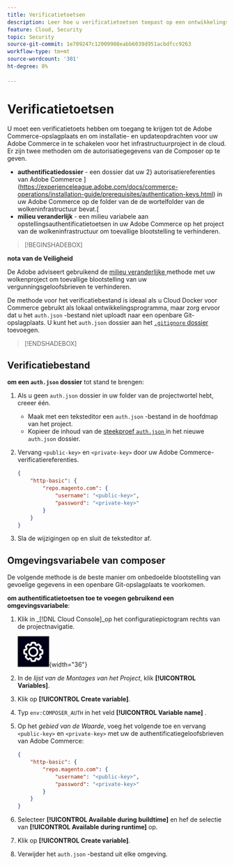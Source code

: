 ```yaml
---
title: Verificatietoetsen
description: Leer hoe u verificatietoetsen toepast op een ontwikkelingsproject in Adobe Commerce op cloudinfrastructuur.
feature: Cloud, Security
topic: Security
source-git-commit: 1e789247c12009908eabb6039d951acbdfcc9263
workflow-type: tm+mt
source-wordcount: '301'
ht-degree: 0%

---
```


# Verificatietoetsen

U moet een verificatietoets hebben om toegang te krijgen tot de Adobe Commerce-opslagplaats en om installatie- en updateopdrachten voor uw Adobe Commerce in te schakelen voor het infrastructuurproject in de cloud. Er zijn twee methoden om de autorisatiegegevens van de Composer op te geven.

- **authentificatiedossier** - een dossier dat uw 2} autorisatiereferenties van Adobe Commerce ](https://experienceleague.adobe.com/docs/commerce-operations/installation-guide/prerequisites/authentication-keys.html) in uw Adobe Commerce op de folder van de de wortelfolder van de wolkeninfrastructuur bevat.[
- **milieu veranderlijk** - een milieu variabele aan opstellingsauthentificatietoetsen in uw Adobe Commerce op het project van de wolkeninfrastructuur om toevallige blootstelling te verhinderen.

>[!BEGINSHADEBOX]

**nota van de Veiligheid**

De Adobe adviseert gebruikend de [ milieu veranderlijke ](#composer-auth-environment-variable) methode met uw wolkenproject om toevallige blootstelling van uw vergunningsgeloofsbrieven te verhinderen.

De methode voor het verificatiebestand is ideaal als u Cloud Docker voor Commerce gebruikt als lokaal ontwikkelingsprogramma, maar zorg ervoor dat u het `auth.json` -bestand niet uploadt naar een openbare Git-opslagplaats. U kunt het `auth.json` dossier aan het [`.gitignore` dossier ](../project/file-structure.md#ignoring-files) toevoegen.

>[!ENDSHADEBOX]

## Verificatiebestand

**om een `auth.json` dossier** tot stand te brengen:

1. Als u geen `auth.json` dossier in uw folder van de projectwortel hebt, creeer één.

   - Maak met een teksteditor een `auth.json` -bestand in de hoofdmap van het project.
   - Kopieer de inhoud van de [ steekproef `auth.json` ](https://github.com/magento/magento2/blob/2.3/auth.json.sample) in het nieuwe `auth.json` dossier.

1. Vervang `<public-key>` en `<private-key>` door uw Adobe Commerce-verificatiereferenties.

   ```json
   {
       "http-basic": {
           "repo.magento.com": {
               "username": "<public-key>",
               "password": "<private-key>"
           }
       }
   }
   ```

1. Sla de wijzigingen op en sluit de teksteditor af.

## Omgevingsvariabele van composer

De volgende methode is de beste manier om onbedoelde blootstelling van gevoelige gegevens in een openbare Git-opslagplaats te voorkomen.

**om authentificatietoetsen toe te voegen gebruikend een omgevingsvariabele**:

1. Klik in _[!DNL Cloud Console]_op het configuratiepictogram rechts van de projectnavigatie.

   ![ vorm project ](../../assets/icon-configure.png){width="36"}

1. In de _lijst van de Montages van het Project_, klik **[!UICONTROL Variables]**.

1. Klik op **[!UICONTROL Create variable]**.

1. Typ `env:COMPOSER_AUTH` in het veld **[!UICONTROL Variable name]** .

1. Op het _gebied van de Waarde_, voeg het volgende toe en vervang `<public-key>` en `<private-key>` met uw de authentificatiegeloofsbrieven van Adobe Commerce:

   ```json
   {
       "http-basic": {
           "repo.magento.com": {
               "username": "<public-key>",
               "password": "<private-key>"
           }
       }
   }
   ```

1. Selecteer **[!UICONTROL Available during buildtime]** en hef de selectie van **[!UICONTROL Available during runtime]** op.

1. Klik op **[!UICONTROL Create variable]**.

1. Verwijder het `auth.json` -bestand uit elke omgeving.
